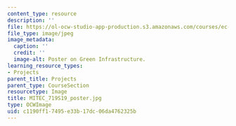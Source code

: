 ```yaml
---
content_type: resource
description: ''
file: https://ol-ocw-studio-app-production.s3.amazonaws.com/courses/ec-719-d-lab-water-climate-change-and-health-spring-2019/c1190ff17495e33b17dc06da4762325b_MITEC_719S19_poster.jpg
file_type: image/jpeg
image_metadata:
  caption: ''
  credit: ''
  image-alt: Poster on Green Infrastructure.
learning_resource_types:
- Projects
parent_title: Projects
parent_type: CourseSection
resourcetype: Image
title: MITEC_719S19_poster.jpg
type: OCWImage
uid: c1190ff1-7495-e33b-17dc-06da4762325b
---
```

